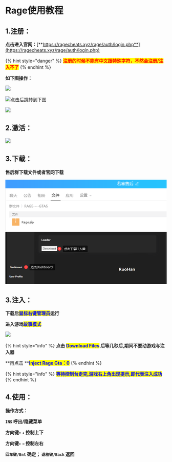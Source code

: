 # Rage使用教程

## 1.注册：

**点击进入官网：**[**https://ragecheats.xyz/rage/auth/login.php**](https://ragecheats.xyz/rage/auth/login.php)

{% hint style="danger" %}
<mark style="color:red;">**注册的时候不能有中文跟特殊字符，不然会注册/注入不了**</mark>
{% endhint %}

**如下图操作：**

![](../../.gitbook/assets/aba5efa28bca4da94738a852426bbfcf\_2022-03-13\_170910.png)

![点击后跳转到下图](../../.gitbook/assets/db3bc65beeef1c21e3fe58882d350610\_2022-03-13\_171154.png)

![](../../.gitbook/assets/da7258b55e3fd7dd7edb6609dfc4ff3f\_2022-03-13\_171221.png)

## **2.激活：**

![](../../.gitbook/assets/a276abf821589de0984e079efbd5b6be\_2022-03-13\_171253.png)

## **3.下载：**

**售后群下载文件或者官网下载**

![](<../../.gitbook/assets/image (57).png>) ![](../../.gitbook/assets/04f37d4bb748d6588d9e750438ee6ad.png)

## **3.注入：**

**下载后**<mark style="color:blue;">**鼠标右键管理员**</mark>**运行**

**进入游戏**<mark style="color:blue;">**故事模式**</mark>

![](../../.gitbook/assets/96daeaeb60baf73605b865657298afcf\_spaces%2F7YXEHggLzaiKwZjRSOD4%2Fuploads%2F6wsiPAYWBz4DmuPLJlfK%2FQQ%E5%9B%BE%E7%89%8720220514175020\_alt=media\&token=e95b3bd8-2339-4c3a-89c6-7be7fc9253d4.png)

{% hint style="info" %}
**点击 **<mark style="color:blue;">**Download Files**</mark>** 后等几秒后,期间不要动游戏与注入器**

**再点击 **<mark style="color:blue;">**Inject Rage Gta：0**</mark>
{% endhint %}

{% hint style="info" %}
<mark style="color:blue;">**等待控制台走完,游戏右上角出现提示,即代表注入成功**</mark>
{% endhint %}

## **4.使用：**

**操作方式：**

**`INS` 呼出/隐藏菜单**

**方向键`↑`  `↓` 控制上下**

**方向键`←`  `→` 控制左右**

**`回车键/Ent` 确定； `退格键/Back` 返回**
